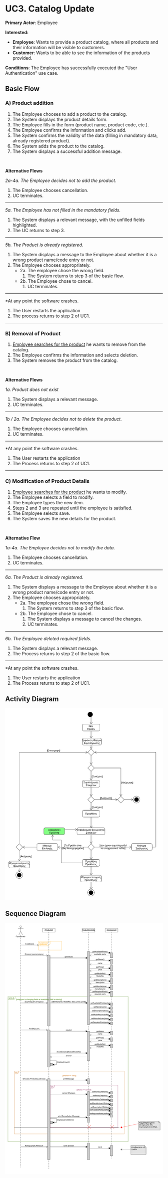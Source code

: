 # UC3. Catalog Update

**Primary Actor**: Employee

**Interested:**
- **Employee**: Wants to provide a product catalog, where all products and their information will be visible to customers.
- **Customer**: Wants to be able to see the information of the products provided.

**Conditions**: The Employee has successfully executed the "User Authentication" use case.


## Basic Flow

### A) Product addition

1. The Employee chooses to add a product to the catalog.
2. The System displays the product details form.
3. The Employee fills in the form (product name, product code, etc.).
4. The Employee confirms the information and clicks add.
5. The System confirms the validity of the data (filling in mandatory data, already registered product).
6. The System adds the product to the catalog.
7. The System displays a successful addition message.

</br>

**Alternative Flows**

*2a-4a. The Employee decides not to add the product.*
1. The Employee chooses cancellation.
2. UC terminates.
---

*5a. The Employee has not filled in the mandatory fields.*
1. The System displays a relevant message, with the unfilled fields highlighted.
2. The UC returns to step 3.
---

*5b. The Product is already registered.*
1. The System displays a message to the Employee about whether it is a wrong product name/code entry or not.
2. The Employee chooses appropriately.
     * 2a. The employee chose the wrong field.
         1. The System returns to step 3 of the basic flow.
     * 2b. The Employee chose to cancel.
         1. UC terminates.
---

*At any point the software crashes.
1. The User restarts the application
2. The process returns to step 2 of UC1.
---

### B) Removal of Product

1. [Employee searches for the product](uc2-product-search.md) he wants to remove from the catalog.
2. The Employee confirms the information and selects deletion.
3. The System removes the product from the catalog.

</br>

**Alternative Flows**

*1a. Product does not exist*
1. The System displays a relevant message.
2. UC terminates.
---

*1b / 2a. The Employee decides not to delete the product.*
1. The Employee chooses cancellation.
2. UC terminates.
---

*At any point the software crashes.
1. The User restarts the application
2. The Process returns to step 2 of UC1.
---

### C) Modification of Product Details

1. [Employee searches for the product](uc2-product-search.md) he wants to modify.
2. The Employee selects a field to modify.
3. The Employee types the new item.
4. Steps 2 and 3 are repeated until the employee is satisfied.
5. The Employee selects save.
6. The System saves the new details for the product.

</br>

**Alternative Flow**

*1a-4a. The Employee decides not to modify the data.*
1. The Employee chooses cancellation.
2. UC terminates.
---

*6a. The Product is already registered.*
1. The System displays a message to the Employee about whether it is a wrong product name/code entry or not.
2. The Employee chooses appropriately.
     * 2a. The employee chose the wrong field.
         1. The System returns to step 3 of the basic flow.
     * 2b. The Employee chose to cancel.
         1. The System displays a message to cancel the changes.
         2. UC terminates.
---
*6b. The Employee deleted required fields.*
1. The System displays a relevant message.
2. The Process returns to step 2 of the basic flow.
---

*At any point the software crashes.
1. The User restarts the application
2. The Process returns to step 2 of UC1.

## Activity Diagram
![Diagram](../uml/requirements/activity-product-addition.png)

## Sequence Diagram
![Diagram](../uml/requirements/sequence-update-product.png)